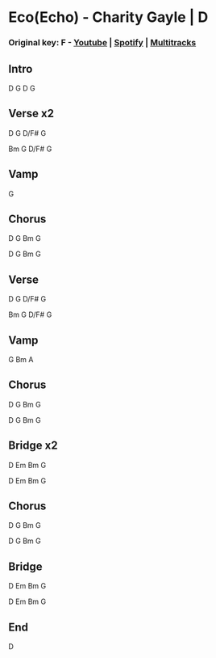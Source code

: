 # Eco(Echo) - Charity Gayle | D
### Original key: F - [Youtube](https://www.youtube.com/watch?v=B33nt6eDBWM) | [Spotify](https://open.spotify.com/track/1bheHuowB3SdnDvIbL6vuZ?si=765a89c97cdc4037) | [Multitracks](https://www.multitracks.com/premium/library/cloud/tracks/files.aspx?libraryID=6098618)
## Intro
D G D G

## Verse x2
D G D/F# G

Bm G D/F# G

## Vamp
G

## Chorus
D G Bm G

D G Bm G

## Verse
D G D/F# G

Bm G D/F# G

## Vamp
G Bm A

## Chorus
D G Bm G

D G Bm G

## Bridge x2
D Em Bm G

D Em Bm G

## Chorus
D G Bm G

D G Bm G

## Bridge
D Em Bm G

D Em Bm G

## End
D
